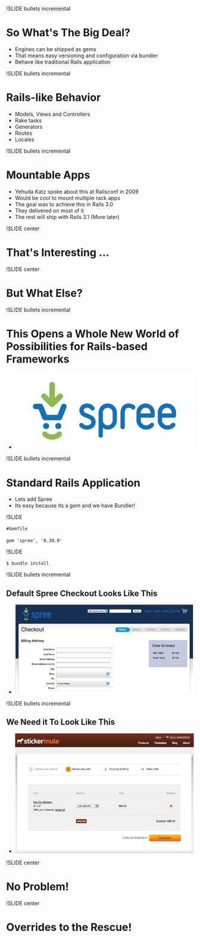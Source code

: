 !SLIDE bullets incremental

# So What's The Big Deal? #

* Engines can be shipped as gems
* That means easy versioning and configuration via bundler
* Behave like traditional Rails application

!SLIDE bullets incremental

# Rails-like Behavior #

* Models, Views and Controllers
* Rake tasks
* Generators
* Routes
* Locales

!SLIDE bullets incremental

# Mountable Apps #

* Yehuda Katz spoke about this at Railsconf in 2009
* Would be cool to mount multiple rack apps
* The goal was to achieve this in Rails 3.0
* They delivered on most of it
* The rest will ship with Rails 3.1 (More later)

!SLIDE center

# That's Interesting ... #

!SLIDE center

# But What Else? #

!SLIDE bullets incremental

# This Opens a Whole New World of Possibilities for Rails-based Frameworks #

* ![img/spree_logo.jpg](img/spree_logo.jpg)

!SLIDE bullets incremental

# Standard Rails Application #

* Lets add Spree
* Its easy because its a gem and we have Bundler!

!SLIDE

    #Gemfile

    gem 'spree', '0.30.0'

!SLIDE

    $ bundle install

!SLIDE bullets incremental

## Default Spree Checkout Looks Like This ##

* ![img/spree_logo.jpg](img/spree_checkout.png)

!SLIDE bullets incremental

## We Need it To Look Like This ##

* ![img/spree_logo.jpg](img/sticker_checkout.png)

!SLIDE center

# No Problem! #

!SLIDE center

# Overrides to the Rescue! #

